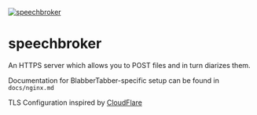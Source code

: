 [![speechbroker](https://ci.nono.io/api/v1/pipelines/BlabberTabber/jobs/unit/badge)](https://ci.nono.io/?groups=BlabberTabber)

# speechbroker

An HTTPS server which allows you to POST files and in turn diarizes them.

Documentation for BlabberTabber-specific setup can be found
in `docs/nginx.md`

TLS Configuration inspired by [CloudFlare](https://blog.gopheracademy.com/advent-2016/exposing-go-on-the-internet/)
